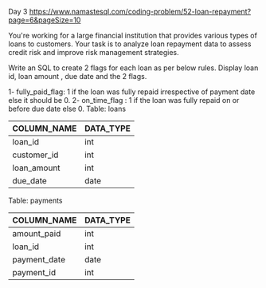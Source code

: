 Day 3
https://www.namastesql.com/coding-problem/52-loan-repayment?page=6&pageSize=10

You're working for a large financial institution that provides various types of loans to customers. Your task is to analyze loan repayment data to assess credit risk and improve risk management strategies.

Write an SQL to create 2 flags for each loan as per below rules. Display loan id, loan amount , due date and the 2 flags.

 

1- fully_paid_flag: 1 if the loan was fully repaid irrespective of payment date else it should be 0.
2- on_time_flag : 1 if the loan was fully repaid on or before due date else 0.
Table: loans

| COLUMN_NAME | DATA_TYPE |
|-------------|-----------|
| loan_id     | int       |
| customer_id | int       |
| loan_amount | int       |
| due_date    | date      |


Table: payments

| COLUMN_NAME  | DATA_TYPE |
|--------------|-----------|
| amount_paid  | int       |
| loan_id      | int       |
| payment_date | date      |
| payment_id   | int       |

